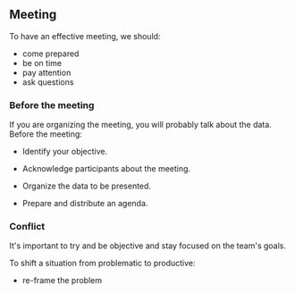 ## Meeting

To have an effective meeting, we should:

- come prepared
- be on time
- pay attention
- ask questions

### Before the meeting

If you are organizing the meeting, you will probably talk about the data. Before the meeting:

- Identify your objective.

- Acknowledge participants about the meeting.

- Organize the data to be presented.

- Prepare and distribute an agenda.

### Conflict

It's important to try and be objective and stay focused on the team's goals.


To shift a situation from problematic to productive:

- re-frame the problem